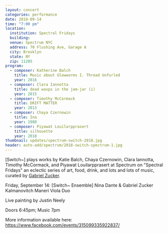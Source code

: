 ```yaml
---
layout: concert
categories: performance
date: 2018-09-14
time: "7:00 pm"
location:
  institution: Spectral Fridays
  building:
  venue: Spectrum NYC
  address: 70 Flushing Ave, Garage A
  city: Brooklyn
  state: NY
  zip: 11205
program:
  - composer: Katherine Balch
    title: Music about Glowworms I. Thread Unfurled
    year: 2016
  - composer: Clara Iannotta 
    title: dead wasps in the jam-jar (i)
    year: 2015
  - composer: Timothy McCormack
    title: DRIFT MATTER
    year: 2013
  - composer: Chaya Czernowin
    title: Ina
    year: 1988
  - composer: Piyawat Louilarpprasert
    title: silhouette
    year: 2018
thumbnail: updates/spectrum-switch-2018.jpg
header: auto-add/spectrum/2018-switch-spectrum-1.jpg
---
```


[Switch~] plays works by Katie Balch, Chaya Czernowin, Clara Iannotta, Timothy McCormack, and Piyawat Louilarpprasert at Spectrum on "Spectral Fridays" an eclectic series of art, food, drink, and lots and lots of music, curated by <a href="gabrielzucker.com/fridays.html">Gabriel Zucker</a>.

Friday, September 14:
[Switch~ Ensemble]
Nina Dante & Gabriel Zucker
Kalmanovitch Maneri Viola Duo

Live painting by Justin Neely

Doors 6:45pm; Music 7pm

More information available here: <a href="https://www.facebook.com/events/315099335922837/" target="blank">https://www.facebook.com/events/315099335922837/</a>
